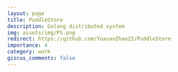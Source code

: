 ```yaml
---
layout: page
title: PuddleStore
description: Golang distributed system
img: assets/img/PS.png
redirect: https://github.com/YuxuanZhao23/PuddleStore
importance: 4
category: work
giscus_comments: false
---
```


